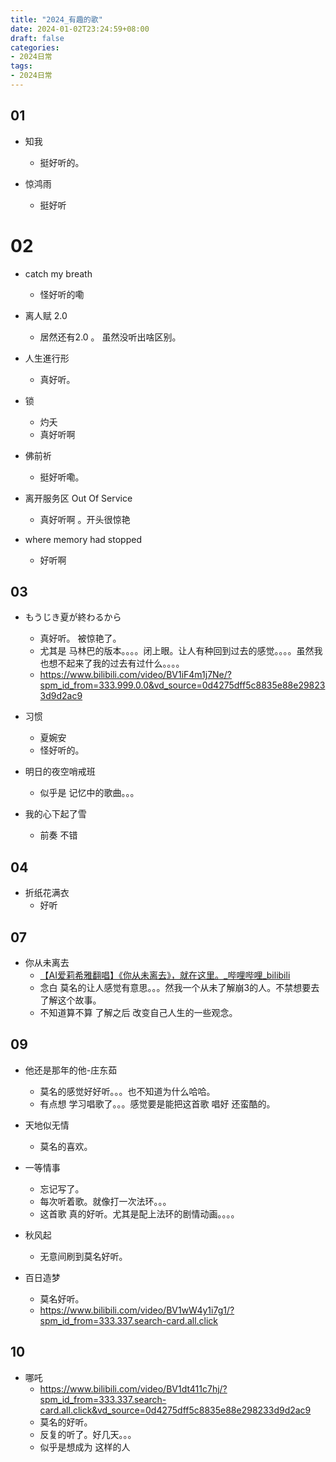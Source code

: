 ```yaml
---
title: "2024_有趣的歌"
date: 2024-01-02T23:24:59+08:00
draft: false
categories:
- 2024日常
tags:
- 2024日常
---
```





## 01 

- 知我
	- 挺好听的。

- 惊鸿雨
	- 挺好听

# 02

- catch my breath
	- 怪好听的嘞

- 离人赋 2.0
	- 居然还有2.0 。 虽然没听出啥区别。
- 人生進行形
	- 真好听。
- 锁
	- 灼夭
	- 真好听啊
- 佛前祈
	- 挺好听嘞。
- 离开服务区 Out Of Service
	- 真好听啊 。开头很惊艳
- where memory had stopped
	- 好听啊

## 03

- もうじき夏が終わるから
	- 真好听。 被惊艳了。
	- 尤其是 马林巴的版本。。。。闭上眼。让人有种回到过去的感觉。。。。虽然我也想不起来了我的过去有过什么。。。。
	- https://www.bilibili.com/video/BV1iF4m1j7Ne/?spm_id_from=333.999.0.0&vd_source=0d4275dff5c8835e88e298233d9d2ac9

- 习惯
	- 夏婉安
	- 怪好听的。

- 明日的夜空哨戒班
	- 似乎是 记忆中的歌曲。。。

- 我的心下起了雪
	- 前奏 不错 

## 04

-  折纸花满衣
	- 好听

## 07

- 你从未离去
	- [【AI爱莉希雅翻唱】《你从未离去》，就在这里。_哔哩哔哩_bilibili](https://www.bilibili.com/video/BV1xh411M7bh/?vd_source=0d4275dff5c8835e88e298233d9d2ac9)
	- 念白 莫名的让人感觉有意思。。。然我一个从未了解崩3的人。不禁想要去了解这个故事。
	- 不知道算不算 了解之后 改变自己人生的一些观念。

## 09

- 他还是那年的他-庄东茹
	- 莫名的感觉好好听。。。也不知道为什么哈哈。
	- 有点想 学习唱歌了。。。感觉要是能把这首歌 唱好 还蛮酷的。

- 天地似无情
	- 莫名的喜欢。

- 一等情事
	- 忘记写了。
	- 每次听着歌。就像打一次法环。。。
	- 这首歌 真的好听。尤其是配上法环的剧情动画。。。。

- 秋风起
	- 无意间刷到莫名好听。

- 百日造梦
	- 莫名好听。
	- https://www.bilibili.com/video/BV1wW4y1i7g1/?spm_id_from=333.337.search-card.all.click


## 10

- 哪吒
	- https://www.bilibili.com/video/BV1dt411c7hj/?spm_id_from=333.337.search-card.all.click&vd_source=0d4275dff5c8835e88e298233d9d2ac9
	- 莫名的好听。 
	- 反复的听了。好几天。。。
	- 似乎是想成为 这样的人
